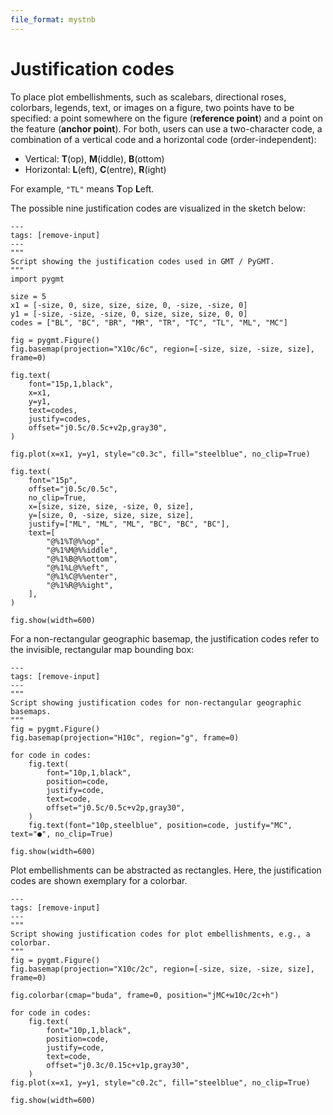```yaml
---
file_format: mystnb
---
```


# Justification codes

To place plot embellishments, such as scalebars, directional roses, colorbars, legends,
text, or images on a figure, two points have to be specified: a point somewhere on the
figure (**reference point**) and a point on the feature (**anchor point**). For both,
users can use a two-character code, a combination of a vertical code and a horizontal
code (order-independent):

- Vertical: **T**(op), **M**(iddle), **B**(ottom)
- Horizontal: **L**(eft), **C**(entre), **R**(ight)

For example, `"TL"` means **T**op **L**eft.


The possible nine justification codes are visualized in the sketch below:

```{code-cell}
---
tags: [remove-input]
---
"""
Script showing the justification codes used in GMT / PyGMT.
"""
import pygmt

size = 5
x1 = [-size, 0, size, size, size, 0, -size, -size, 0]
y1 = [-size, -size, -size, 0, size, size, size, 0, 0]
codes = ["BL", "BC", "BR", "MR", "TR", "TC", "TL", "ML", "MC"]

fig = pygmt.Figure()
fig.basemap(projection="X10c/6c", region=[-size, size, -size, size], frame=0)

fig.text(
    font="15p,1,black",
    x=x1,
    y=y1,
    text=codes,
    justify=codes,
    offset="j0.5c/0.5c+v2p,gray30",
)

fig.plot(x=x1, y=y1, style="c0.3c", fill="steelblue", no_clip=True)

fig.text(
    font="15p",
    offset="j0.5c/0.5c",
    no_clip=True,
    x=[size, size, size, -size, 0, size],
    y=[size, 0, -size, size, size, size],
    justify=["ML", "ML", "ML", "BC", "BC", "BC"],
    text=[
        "@%1%T@%%op",
        "@%1%M@%%iddle",
        "@%1%B@%%ottom",
        "@%1%L@%%eft",
        "@%1%C@%%enter",
        "@%1%R@%%ight",
    ],
)

fig.show(width=600)
```

For a non-rectangular geographic basemap, the justification codes refer to the invisible,
rectangular map bounding box:

```{code-cell}
---
tags: [remove-input]
---
"""
Script showing justification codes for non-rectangular geographic basemaps.
"""
fig = pygmt.Figure()
fig.basemap(projection="H10c", region="g", frame=0)

for code in codes:
    fig.text(
        font="10p,1,black",
        position=code,
        justify=code,
        text=code,
        offset="j0.5c/0.5c+v2p,gray30",
    )
    fig.text(font="10p,steelblue", position=code, justify="MC", text="●", no_clip=True)

fig.show(width=600)
```


Plot embellishments can be abstracted as rectangles. Here, the justification codes are
shown exemplary for a colorbar.

```{code-cell}
---
tags: [remove-input]
---
"""
Script showing justification codes for plot embellishments, e.g., a colorbar.
"""
fig = pygmt.Figure()
fig.basemap(projection="X10c/2c", region=[-size, size, -size, size], frame=0)

fig.colorbar(cmap="buda", frame=0, position="jMC+w10c/2c+h")

for code in codes:
    fig.text(
        font="10p,1,black",
        position=code,
        justify=code,
        text=code,
        offset="j0.3c/0.15c+v1p,gray30",
    )
fig.plot(x=x1, y=y1, style="c0.2c", fill="steelblue", no_clip=True)

fig.show(width=600)
```
